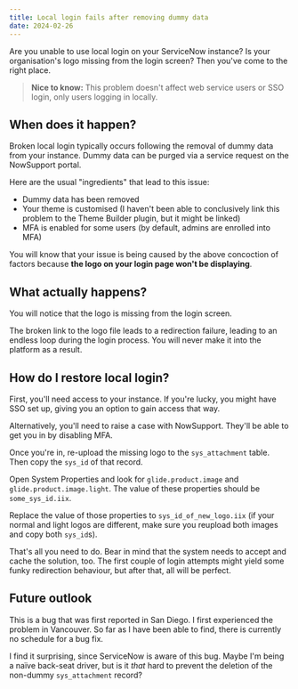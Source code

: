 ```yaml
---
title: Local login fails after removing dummy data
date: 2024-02-26
---
```


Are you unable to use local login on your ServiceNow instance? Is your organisation's logo missing from the login screen? Then you've come to the right place.

> **Nice to know:** This problem doesn't affect web service users or SSO login, only users logging in locally.

## When does it happen?

Broken local login typically occurs following the removal of dummy data from your instance. Dummy data can be purged via a service request on the NowSupport portal.

Here are the usual "ingredients" that lead to this issue:

- Dummy data has been removed
- Your theme is customised (I haven't been able to conclusively link this problem to the Theme Builder plugin, but it might be linked)
- MFA is enabled for some users (by default, admins are enrolled into MFA)

You will know that your issue is being caused by the above concoction of factors because **the logo on your login page won't be displaying**.

## What actually happens?

You will notice that the logo is missing from the login screen.

The broken link to the logo file leads to a redirection failure, leading to an endless loop during the login process. You will never make it into the platform as a result.

## How do I restore local login?

First, you'll need access to your instance. If you're lucky, you might have SSO set up, giving you an option to gain access that way.

Alternatively, you'll need to raise a case with NowSupport. They'll be able to get you in by disabling MFA.

Once you're in, re-upload the missing logo to the `sys_attachment` table. Then copy the `sys_id` of that record.

Open System Properties and look for `glide.product.image` and `glide.product.image.light`. The value of these properties should be `some_sys_id.iix`.

Replace the value of those properties to `sys_id_of_new_logo.iix` (if your normal and light logos are different, make sure you reupload both images and copy both `sys_id`s).

That's all you need to do. Bear in mind that the system needs to accept and cache the solution, too. The first couple of login attempts might yield some funky redirection behaviour, but after that, all will be perfect.

## Future outlook

This is a bug that was first reported in San Diego. I first experienced the problem in Vancouver. So far as I have been able to find, there is currently no schedule for a bug fix.

I find it surprising, since ServiceNow is aware of this bug. Maybe I'm being a na&iuml;ve back-seat driver, but is it _that_ hard to prevent the deletion of the non-dummy `sys_attachment` record?
